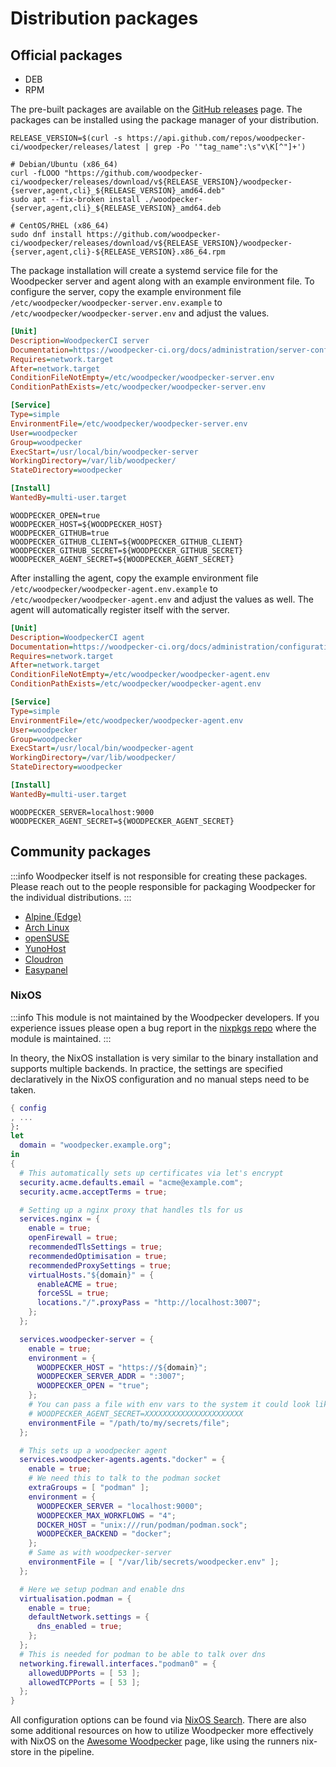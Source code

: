 # Distribution packages

## Official packages

- DEB
- RPM

The pre-built packages are available on the [GitHub releases](https://github.com/woodpecker-ci/woodpecker/releases/latest) page. The packages can be installed using the package manager of your distribution.

```Shell
RELEASE_VERSION=$(curl -s https://api.github.com/repos/woodpecker-ci/woodpecker/releases/latest | grep -Po '"tag_name":\s"v\K[^"]+')

# Debian/Ubuntu (x86_64)
curl -fLOOO "https://github.com/woodpecker-ci/woodpecker/releases/download/v${RELEASE_VERSION}/woodpecker-{server,agent,cli}_${RELEASE_VERSION}_amd64.deb"
sudo apt --fix-broken install ./woodpecker-{server,agent,cli}_${RELEASE_VERSION}_amd64.deb

# CentOS/RHEL (x86_64)
sudo dnf install https://github.com/woodpecker-ci/woodpecker/releases/download/v${RELEASE_VERSION}/woodpecker-{server,agent,cli}-${RELEASE_VERSION}.x86_64.rpm
```

The package installation will create a systemd service file for the Woodpecker server and agent along with an example environment file. To configure the server, copy the example environment file `/etc/woodpecker/woodpecker-server.env.example` to `/etc/woodpecker/woodpecker-server.env` and adjust the values.

```ini title="/usr/local/lib/systemd/system/woodpecker-server.service"
[Unit]
Description=WoodpeckerCI server
Documentation=https://woodpecker-ci.org/docs/administration/server-config
Requires=network.target
After=network.target
ConditionFileNotEmpty=/etc/woodpecker/woodpecker-server.env
ConditionPathExists=/etc/woodpecker/woodpecker-server.env

[Service]
Type=simple
EnvironmentFile=/etc/woodpecker/woodpecker-server.env
User=woodpecker
Group=woodpecker
ExecStart=/usr/local/bin/woodpecker-server
WorkingDirectory=/var/lib/woodpecker/
StateDirectory=woodpecker

[Install]
WantedBy=multi-user.target
```

```shell title="/etc/woodpecker/woodpecker-server.env"
WOODPECKER_OPEN=true
WOODPECKER_HOST=${WOODPECKER_HOST}
WOODPECKER_GITHUB=true
WOODPECKER_GITHUB_CLIENT=${WOODPECKER_GITHUB_CLIENT}
WOODPECKER_GITHUB_SECRET=${WOODPECKER_GITHUB_SECRET}
WOODPECKER_AGENT_SECRET=${WOODPECKER_AGENT_SECRET}
```

After installing the agent, copy the example environment file `/etc/woodpecker/woodpecker-agent.env.example` to `/etc/woodpecker/woodpecker-agent.env` and adjust the values as well. The agent will automatically register itself with the server.

```ini title="/usr/local/lib/systemd/system/woodpecker-agent.service"
[Unit]
Description=WoodpeckerCI agent
Documentation=https://woodpecker-ci.org/docs/administration/configuration/agent
Requires=network.target
After=network.target
ConditionFileNotEmpty=/etc/woodpecker/woodpecker-agent.env
ConditionPathExists=/etc/woodpecker/woodpecker-agent.env

[Service]
Type=simple
EnvironmentFile=/etc/woodpecker/woodpecker-agent.env
User=woodpecker
Group=woodpecker
ExecStart=/usr/local/bin/woodpecker-agent
WorkingDirectory=/var/lib/woodpecker/
StateDirectory=woodpecker

[Install]
WantedBy=multi-user.target
```

```shell title="/etc/woodpecker/woodpecker-agent.env"
WOODPECKER_SERVER=localhost:9000
WOODPECKER_AGENT_SECRET=${WOODPECKER_AGENT_SECRET}
```

## Community packages

:::info
Woodpecker itself is not responsible for creating these packages. Please reach out to the people responsible for packaging Woodpecker for the individual distributions.
:::

- [Alpine (Edge)](https://pkgs.alpinelinux.org/packages?name=woodpecker&branch=edge&repo=&arch=&maintainer=)
- [Arch Linux](https://archlinux.org/packages/?q=woodpecker)
- [openSUSE](https://software.opensuse.org/package/woodpecker)
- [YunoHost](https://apps.yunohost.org/app/woodpecker)
- [Cloudron](https://www.cloudron.io/store/org.woodpecker_ci.cloudronapp.html)
- [Easypanel](https://easypanel.io/docs/templates/woodpeckerci)

### NixOS

:::info
This module is not maintained by the Woodpecker developers.
If you experience issues please open a bug report in the [nixpkgs repo](https://github.com/NixOS/nixpkgs/issues/new/choose) where the module is maintained.
:::

In theory, the NixOS installation is very similar to the binary installation and supports multiple backends.
In practice, the settings are specified declaratively in the NixOS configuration and no manual steps need to be taken.

<!-- cspell:words Optimisation -->

```nix
{ config
, ...
}:
let
  domain = "woodpecker.example.org";
in
{
  # This automatically sets up certificates via let's encrypt
  security.acme.defaults.email = "acme@example.com";
  security.acme.acceptTerms = true;

  # Setting up a nginx proxy that handles tls for us
  services.nginx = {
    enable = true;
    openFirewall = true;
    recommendedTlsSettings = true;
    recommendedOptimisation = true;
    recommendedProxySettings = true;
    virtualHosts."${domain}" = {
      enableACME = true;
      forceSSL = true;
      locations."/".proxyPass = "http://localhost:3007";
    };
  };

  services.woodpecker-server = {
    enable = true;
    environment = {
      WOODPECKER_HOST = "https://${domain}";
      WOODPECKER_SERVER_ADDR = ":3007";
      WOODPECKER_OPEN = "true";
    };
    # You can pass a file with env vars to the system it could look like:
    # WOODPECKER_AGENT_SECRET=XXXXXXXXXXXXXXXXXXXXXX
    environmentFile = "/path/to/my/secrets/file";
  };

  # This sets up a woodpecker agent
  services.woodpecker-agents.agents."docker" = {
    enable = true;
    # We need this to talk to the podman socket
    extraGroups = [ "podman" ];
    environment = {
      WOODPECKER_SERVER = "localhost:9000";
      WOODPECKER_MAX_WORKFLOWS = "4";
      DOCKER_HOST = "unix:///run/podman/podman.sock";
      WOODPECKER_BACKEND = "docker";
    };
    # Same as with woodpecker-server
    environmentFile = [ "/var/lib/secrets/woodpecker.env" ];
  };

  # Here we setup podman and enable dns
  virtualisation.podman = {
    enable = true;
    defaultNetwork.settings = {
      dns_enabled = true;
    };
  };
  # This is needed for podman to be able to talk over dns
  networking.firewall.interfaces."podman0" = {
    allowedUDPPorts = [ 53 ];
    allowedTCPPorts = [ 53 ];
  };
}
```

All configuration options can be found via [NixOS Search](https://search.nixos.org/options?channel=unstable&size=200&sort=relevance&query=woodpecker). There are also some additional resources on how to utilize Woodpecker more effectively with NixOS on the [Awesome Woodpecker](/awesome) page, like using the runners nix-store in the pipeline.
